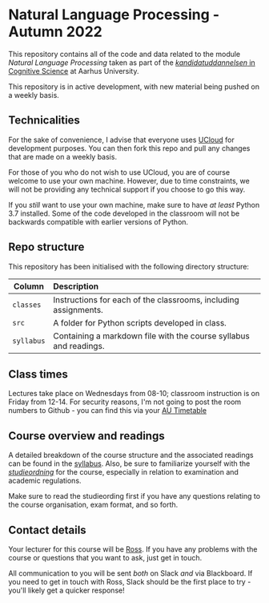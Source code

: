 # Natural Language Processing - Autumn 2022

This repository contains all of the code and data related to the module _Natural Language Processing_ taken as part of the  [_kandidatuddannelsen_ in Cognitive Science](https://masters.au.dk/cognitivescience) at Aarhus University.

This repository is in active development, with new material being pushed on a weekly basis. 

## Technicalities

For the sake of convenience, I advise that everyone uses [UCloud](https://cloud.sdu.dk) for development purposes. You can then fork this repo and pull any changes that are made on a weekly basis.

For those of you who do not wish to use UCloud, you are of course welcome to use your own machine. However, due to time constraints, we will not be providing any technical support if you choose to go this way. 

If you _still_ want to use your own machine, make sure to have _at least_ Python 3.7 installed. Some of the code developed in the classroom will not be backwards compatible with earlier versions of Python.

## Repo structure

This repository has been initialised with the following directory structure:

| Column | Description|
|--------|:-----------|
```classes``` | Instructions for each of the classrooms, including assignments.
```src``` | A folder for Python scripts developed in class.
```syllabus```| Containing a markdown file with the course syllabus and readings.


## Class times

Lectures take place on Wednesdays from 08-10; classroom instruction is on Friday from 12-14. For security reasons, I'm not going to post the room numbers to Github - you can find this via your [AU Timetable](https://timetable.au.dk)

## Course overview and readings

A detailed breakdown of the course structure and the associated readings can be found in the [syllabus](syllabus.md). Also, be sure to familiarize yourself with the [_studieordning_](https://eddiprod.au.dk/EDDI/webservices/DokOrdningService.cfc?method=visGodkendtOrdning&dokOrdningId=17274&sprog=en) for the course, especially in relation to examination and academic regulations. 

Make sure to read the studieording first if you have any questions relating to the course organisation, exam format, and so forth.

## Contact details

Your lecturer for this course will be [Ross](au.dk/en/rdkm@cas). If you have any problems with the course or questions that you want to ask, just get in touch.

All communication to you will be sent _both_ on Slack _and_ via Blackboard. If you need to get in touch with Ross, Slack should be the first place to try - you'll likely get a quicker response!


